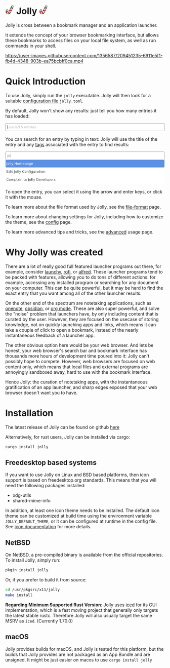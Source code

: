 # <img src="icon/jolly.svg" style="height: 1em;"/> Jolly <img src="icon/jolly.svg" style="height: 1em;"/>
Jolly is cross between a bookmark manager and an application launcher. 

It extends the concept of your browser bookmarking interface, but
allows these bookmarks to access files on your local file system, as
well as run commands in your shell.

https://user-images.githubusercontent.com/1356587/209451235-6911e5f1-fb4d-4348-903b-ea75bcbff0ca.mp4


# Quick Introduction

To use Jolly, simply run the `jolly` executable. Jolly will then look for a
suitable [configuration file](docs/file-format.md#locations) `jolly.toml`. 

By default, Jolly won't show any results: just tell you how many entries it has loaded:

![startup page](docs/static/startup.png)

You can search for an entry by typing in text: Jolly will use the
title of the entry and any [tags](docs/file-format.md#tags) associated
with the entry to find results:

![startup page](docs/static/basic-search.png)

To open the entry, you can select it using the arrow and enter keys,
or click it with the mouse.

To learn more about the file format used by Jolly, see the [file-format](docs/file-format.md) page.

To learn more about changing settings for Jolly, including how to
customize the theme, see the [config](config.md) page.

To learn more advanced tips and tricks, see the [advanced](docs/advanced.md) usage page.

# Why Jolly was created
There are a lot of really good full featured launcher programs out
there, for example, consider [launchy](https://www.launchy.net/),
[rofi](https://github.com/davatorium/rofi), or
[alfred](https://www.alfredapp.com/). These launcher programs tend to
be packed with features, allowing you to do tons of different actions:
for example, accessing any installed program or searching for any
document on your computer. This can be quite powerful, but it may be
hard to find the exact entry that you want among all of the other
launcher results.

On the other end of the spectrum are notetaking applications, such as
[onenote](https://www.onenote.com), [obsidian](https://obsidian.md/),
or [org mode](https://orgmode.org/). These are also super powerful,
and solve the "noise" problem that launchers have, by only including
content that is curated by the user. However, they are focused on the
usecase of storing knowledge, not on quickly launching apps and links,
which means it can take a couple of click to open a bookmark, instead
of the nearly instantaneous feedback of a launcher app.

The other obvious option here would be your web browser. And lets be
honest, your web browser's search bar and bookmark interface has
thousands more hours of development time poured into it:
Jolly can't possibly hope to compete. However, web browsers are
focused on web content only, which means that local files and external
programs are annoyingly sandboxed away, hard to use with the bookmark
interface. 

Hence Jolly: the curation of notetaking apps, with the instantaneous
gratification of an app launcher, and sharp edges exposed that your
web browser doesn't want you to have.

# Installation

The latest release of Jolly can be found on github [here](https://github.com/apgoetz/jolly/releases/latest)

Alternatively, for rust users, Jolly can be installed via cargo:

```bash
cargo install jolly
```

## Freedesktop based systems

If you want to use Jolly on Linux and BSD based platforms, then icon
support is based on freedesktop.org standards. This means that you
will need the following packages installed:

+ xdg-utils
+ shared-mime-info

In addition, at least one icon theme needs to be installed. The
default icon theme can be customized at build time using the
environment variable `JOLLY_DEFAULT_THEME`, or it can be configured at
runtime in the config file.  See [icon
documentation](docs/config#icon) for more details.

## NetBSD

On NetBSD, a pre-compiled binary is available from the official
repositories.  To install Jolly, simply run:

```bash
pkgin install jolly
```

Or, if you prefer to build it from source:

```bash
cd /usr/pkgsrc/x11/jolly
make install
```

**Regarding Minimum Supported Rust Version**: Jolly
uses [iced](https://github.com/iced-rs/iced) for its GUI implementation, which
is a fast moving project that generally only targets the latest stable
rustc. Therefore Jolly will also usually target the same MSRV as
`iced`. (Currently 1.70.0)

## macOS
Jolly provides builds for macOS, and Jolly is tested for this
platform, but the builds that Jolly provides are not packaged as an
App Bundle and are unsigned. It might be just easier on macos to use
`cargo install jolly`
